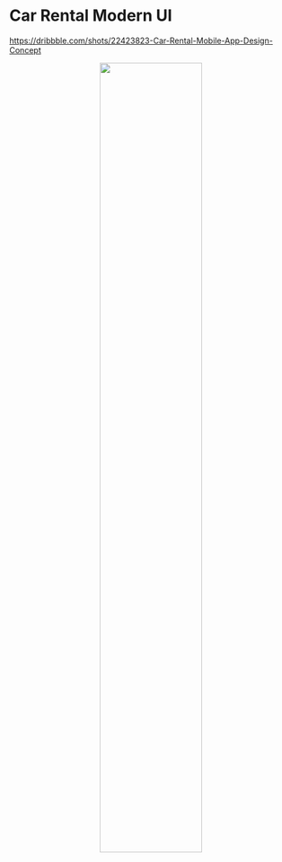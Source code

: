 # Car Rental Modern UI
https://dribbble.com/shots/22423823-Car-Rental-Mobile-App-Design-Concept

<p align="center" width="50%">
    <img width="60%" src="https://github.com/user-attachments/assets/b4cc4d89-7aef-4ef9-b32d-9feff50232b1">
</p>
